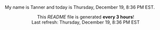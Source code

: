 My name is Tanner and today is Thursday, December 19, 8:36 PM EST.

<p align="center">This <i>README</i> file is generated <b>every 3 hours</b>!</br>Last refresh: Thursday, December 19, 8:36 PM EST<br /></p>

